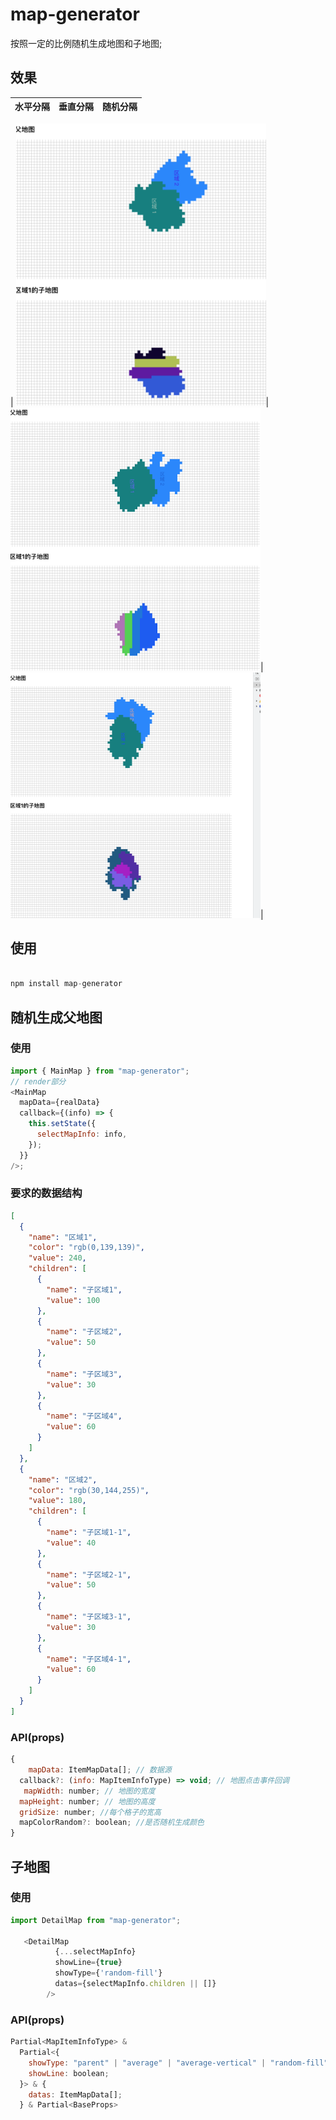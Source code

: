 # map-generator

按照一定的比例随机生成地图和子地图;

## 效果

| 水平分隔 | 垂直分隔 | 随机分隔 |
| :------- | -------: | :------: |

| <img src="./docs/average.png"  width="400"/>| <img src="./docs/average-v.png"  width="400"/>| <img src="./docs/random.png"  width="400"/>|

## 使用

```js

npm install map-generator

```

## 随机生成父地图

### 使用

```js
import { MainMap } from "map-generator";
// render部分
<MainMap
  mapData={realData}
  callback={(info) => {
    this.setState({
      selectMapInfo: info,
    });
  }}
/>;
```

### 要求的数据结构

```json
[
  {
    "name": "区域1",
    "color": "rgb(0,139,139)",
    "value": 240,
    "children": [
      {
        "name": "子区域1",
        "value": 100
      },
      {
        "name": "子区域2",
        "value": 50
      },
      {
        "name": "子区域3",
        "value": 30
      },
      {
        "name": "子区域4",
        "value": 60
      }
    ]
  },
  {
    "name": "区域2",
    "color": "rgb(30,144,255)",
    "value": 180,
    "children": [
      {
        "name": "子区域1-1",
        "value": 40
      },
      {
        "name": "子区域2-1",
        "value": 50
      },
      {
        "name": "子区域3-1",
        "value": 30
      },
      {
        "name": "子区域4-1",
        "value": 60
      }
    ]
  }
]
```

### API(props)

```js
{
    mapData: ItemMapData[]; // 数据源
  callback?: (info: MapItemInfoType) => void; // 地图点击事件回调
   mapWidth: number; // 地图的宽度 
  mapHeight: number; // 地图的高度
  gridSize: number; //每个格子的宽高
  mapColorRandom?: boolean; //是否随机生成颜色
}

```


## 子地图

### 使用

```js
import DetailMap from "map-generator";
 
   <DetailMap
          {...selectMapInfo}
          showLine={true}
          showType={'random-fill'}
          datas={selectMapInfo.children || []}
        />
```

### API(props)

```js
Partial<MapItemInfoType> &
  Partial<{
    showType: "parent" | "average" | "average-vertical" | "random-fill";
    showLine: boolean;
  }> & {
    datas: ItemMapData[];
  } & Partial<BaseProps>

```